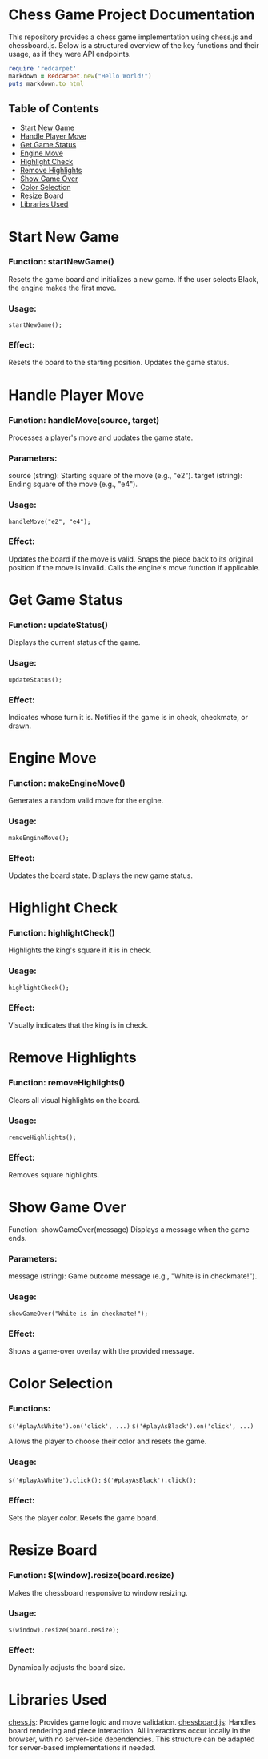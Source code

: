 # Chess Game Project Documentation

This repository provides a chess game implementation using chess.js and chessboard.js. 
Below is a structured overview of the key functions and their usage, as if they were API endpoints.

``` ruby
require 'redcarpet'
markdown = Redcarpet.new("Hello World!")
puts markdown.to_html
```

## Table of Contents

  - [Start New Game](#StartNewGame)
  - [Handle Player Move](#HandlePlayerMove)
  - [Get Game Status](#GetGameStatus)
  - [Engine Move](#EngineMove)
  - [Highlight Check](#HighlightCheck)
  - [Remove Highlights](#RemoveHighlights)
  - [Show Game Over](#ShowGameOver)
  - [Color Selection](#ColorSelection)
  - [Resize Board](#ResizeBoard)
  - [Libraries Used](#LibrariesUsed)

# Start New Game

### Function: startNewGame()
Resets the game board and initializes a new game.
If the user selects Black, the engine makes the first move.
### Usage:
` startNewGame(); `

### Effect:
Resets the board to the starting position.
Updates the game status.

# Handle Player Move

### Function: handleMove(source, target)
Processes a player's move and updates the game state.
### Parameters:
source (string): Starting square of the move (e.g., "e2").
target (string): Ending square of the move (e.g., "e4").
### Usage:
``` handleMove("e2", "e4"); ```

### Effect:
Updates the board if the move is valid.
Snaps the piece back to its original position if the move is invalid.
Calls the engine's move function if applicable.

# Get Game Status

### Function: updateStatus()
Displays the current status of the game.
### Usage:
``` updateStatus(); ```

### Effect:
Indicates whose turn it is.
Notifies if the game is in check, checkmate, or drawn.

# Engine Move
### Function: makeEngineMove()
Generates a random valid move for the engine.
### Usage:
``` makeEngineMove(); ```

### Effect:
Updates the board state.
Displays the new game status.

# Highlight Check
### Function: highlightCheck()
Highlights the king's square if it is in check.
### Usage:
``` highlightCheck(); ```

### Effect:
Visually indicates that the king is in check.

# Remove Highlights
### Function: removeHighlights()
Clears all visual highlights on the board.
### Usage:
``` removeHighlights(); ```

### Effect:
Removes square highlights.
# Show Game Over

Function: showGameOver(message)
Displays a message when the game ends.
### Parameters:
message (string): Game outcome message (e.g., "White is in checkmate!").
### Usage:
``` showGameOver("White is in checkmate!"); ```

### Effect:
Shows a game-over overlay with the provided message.

# Color Selection
### Functions:
``` $('#playAsWhite').on('click', ...) ``` 
``` $('#playAsBlack').on('click', ...) ```

Allows the player to choose their color and resets the game.
### Usage:
``` $('#playAsWhite').click(); ```
``` $('#playAsBlack').click(); ```
### Effect:
Sets the player color.
Resets the game board.

# Resize Board
### Function: $(window).resize(board.resize)
Makes the chessboard responsive to window resizing.
### Usage:
``` $(window).resize(board.resize); ```
### Effect:
Dynamically adjusts the board size.

# Libraries Used
[chess.js](#chess.js): Provides game logic and move validation.
[chessboard.js](#chessboard.js): Handles board rendering and piece interaction.
All interactions occur locally in the browser, with no server-side dependencies. This structure can be adapted for server-based implementations if needed.
